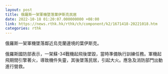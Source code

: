 ```yaml
---
layout: post
title: 俄羅斯一架軍機墜落葉伊斯克民居
date: 2022-10-18 01:20:07.000000000 +08:00
link: https://news.rthk.hk/rthk/ch/component/k2/1671418-20221018.htm
categories: rthk
---
```


俄羅斯一架軍機墜落鄰近烏克蘭邊境的葉伊斯克。

俄羅斯國防部表示，一架蘇-34戰機起飛後墜毀，當時準備執行訓練任務。軍機起飛期間引擎著火，導致機件失靈，其後墜落民居，引起大火。應急及消防部門出動進行營救。
